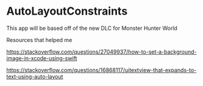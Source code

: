 # AutoLayoutConstraints

This app will be based off of the new DLC for Monster Hunter World


Resources that helped me


https://stackoverflow.com/questions/27049937/how-to-set-a-background-image-in-xcode-using-swift


https://stackoverflow.com/questions/16868117/uitextview-that-expands-to-text-using-auto-layout

